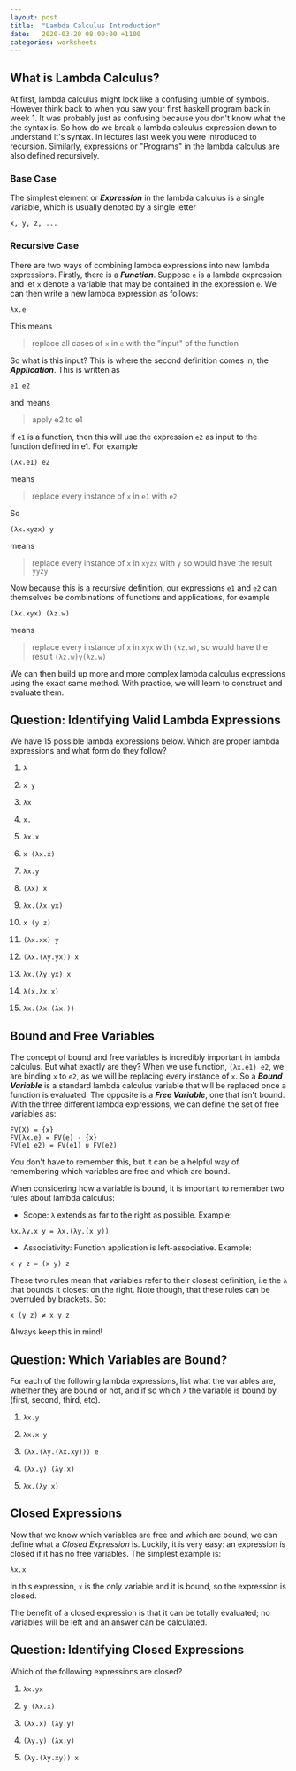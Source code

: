 ```yaml
---
layout: post
title:  "Lambda Calculus Introduction"
date:   2020-03-20 08:00:00 +1100
categories: worksheets
---
```


## What is Lambda Calculus?

At first, lambda calculus might look like a confusing jumble of symbols. However think back to when you saw your first haskell program back in week 1. It was probably just as confusing because you don't know what the the syntax is. So how do we break a lambda calculus expression down to understand it's syntax. In lectures last week you were introduced to recursion. Similarly, expressions or "Programs" in the lambda calculus are also defined recursively.

### Base Case
The simplest element or _**Expression**_ in the lambda calculus is a single variable, which is usually denoted by a single letter
```
x, y, z, ...
```
### Recursive Case
There are two ways of combining lambda expressions into new lambda expressions. Firstly, there is a _**Function**_. Suppose ```e``` is a lambda expression and let ```x``` denote a variable that may be contained in the expression ```e```. We can then write a new lambda expression as follows:
```
λx.e
```
This means

>  replace all cases of ```x``` in ```e``` with the "input" of the function

So what is this input? This is where the second definition comes in, the _**Application**_. This is written as
```
e1 e2
```
and means

> apply e2 to e1


If ```e1``` is a function, then this will use the expression ```e2``` as input to the function defined in e1. For example
```
(λx.e1) e2
```
means 
>replace every instance of ```x``` in ```e1``` with ```e2``` 

So 
```
(λx.xyzx) y
``` 
means 

>replace every instance of ```x``` in ```xyzx``` with ```y``` so would have the result ```yyzy```

Now because this is a recursive definition, our expressions ```e1``` and ```e2``` can themselves be combinations of functions and applications, for example
```
(λx.xyx) (λz.w)
```
means
>replace every instance of ```x``` in ```xyx``` with ```(λz.w)```, so would have the result ```(λz.w)y(λz.w)```

We can then build up more and more complex lambda calculus expressions using the exact same method. With practice, we will learn to construct and evaluate them.

## Question: Identifying Valid Lambda Expressions

We have 15 possible lambda expressions below. Which are proper lambda expressions and what form do they follow?

1) ```λ```

2) ```x y```

3) ```λx```

4) ```x.```

5) ```λx.x```

6) ```x (λx.x)```

7) ```λx.y```

8) ```(λx) x```

9) ```λx.(λx.yx)```

10) ```x (y z)```

11) ```(λx.xx) y```

12) ```(λx.(λy.yx)) x```

13) ```λx.(λy.yx) x```

14) ```λ(x.λx.x)```

15) ```λx.(λx.(λx.))```

## Bound and Free Variables

The concept of bound and free variables is incredibly important in lambda calculus. But what exactly are they? When we use function, ```(λx.e1) e2```, we are binding ```x``` to ```e2```, as we will be replacing every instance of ```x```. So a _**Bound Variable**_ is a standard lambda calculus variable that will be replaced once a function is evaluated. The opposite is a _**Free Variable**_, one that isn't bound. With the three different lambda expressions, we can define the set of free variables as:
```
FV(X) = {x}
FV(λx.e) = FV(e) - {x}
FV(e1 e2) = FV(e1) ∪ FV(e2)
```
You don't have to remember this, but it can be a helpful way of remembering which variables are free and which are bound.

When considering how a variable is bound, it is important to remember two rules about lambda calculus:
- Scope: ```λ``` extends as far to the right as possible. Example:
```
λx.λy.x y = λx.(λy.(x y))
```
- Associativity: Function application is left-associative. Example:
```
x y z = (x y) z
```
These two rules mean that variables refer to their closest definition, i.e the ```λ``` that bounds it closest on the right. Note though, that these rules can be overruled by brackets. So:
```
x (y z) ≠ x y z
```
Always keep this in mind!

## Question: Which Variables are Bound?

For each of the following lambda expressions, list what the variables are, whether they are bound or not, and if so which ```λ``` the variable is bound by (first, second, third, etc).

1) ```λx.y```

2) ```λx.x y```

3) ```(λx.(λy.(λx.xy))) e```

4) ```(λx.y) (λy.x)```

5) ```λx.(λy.x)```

## Closed Expressions

Now that we know which variables are free and which are bound, we can define what a _Closed Expression_ is. Luckily, it is very easy: an expression is closed if it has no free variables. The simplest example is:
```
λx.x
```
In this expression, ```x``` is the only variable and it is bound, so the expression is closed.

The benefit of a closed expression is that it can be totally evaluated; no variables will be left and an answer can be calculated.

## Question: Identifying Closed Expressions

Which of the following expressions are closed?

1) ```λx.yx```

3) ```y (λx.x)```

3) ```(λx.x) (λy.y)```

4) ```(λy.y) (λx.y)```

5) ```(λy.(λy.xy)) x```